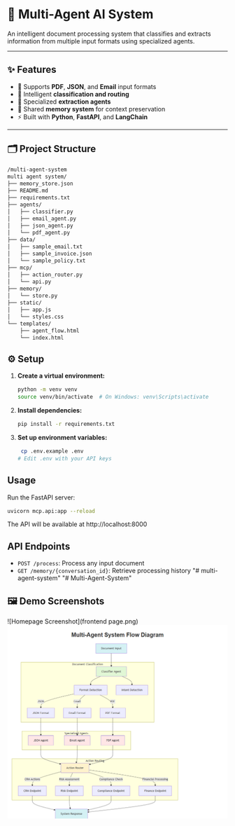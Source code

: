 # 🤖 Multi-Agent AI System

An intelligent document processing system that classifies and extracts information from multiple input formats using specialized agents.

---

## ✨ Features

- 📄 Supports **PDF**, **JSON**, and **Email** input formats  
- 🧠 Intelligent **classification and routing**  
- 🤹 Specialized **extraction agents**  
- 🧬 Shared **memory system** for context preservation  
- ⚡ Built with **Python**, **FastAPI**, and **LangChain**  

---

## 🗂️ Project Structure

```
/multi-agent-system
multi agent system/
├── memory_store.json
├── README.md
├── requirements.txt
├── agents/
│   ├── classifier.py
│   ├── email_agent.py
│   ├── json_agent.py
│   └── pdf_agent.py
├── data/
│   ├── sample_email.txt
│   ├── sample_invoice.json
│   └── sample_policy.txt
├── mcp/
│   ├── action_router.py
│   └── api.py
├── memory/
│   └── store.py
├── static/
│   ├── app.js
│   └── styles.css
└── templates/
    ├── agent_flow.html
    └── index.html
```

## ⚙️ Setup

1. **Create a virtual environment:**
   ```bash
   python -m venv venv
   source venv/bin/activate  # On Windows: venv\Scripts\activate


2. **Install dependencies:**
   ```bash
   pip install -r requirements.txt
   ```

3. **Set up environment variables:**
   ```bash
    cp .env.example .env
   # Edit .env with your API keys
   ```

## Usage

Run the FastAPI server:
```bash
uvicorn mcp.api:app --reload
```

The API will be available at http://localhost:8000

## API Endpoints

- `POST /process`: Process any input document
- `GET /memory/{conversation_id}`: Retrieve processing history
"# multi-agent-system" 
"# Multi-Agent-System" 

## 🖼️ Demo Screenshots

![Homepage Screenshot](frontend page.png)
![Flowchart](flowchart.png)


